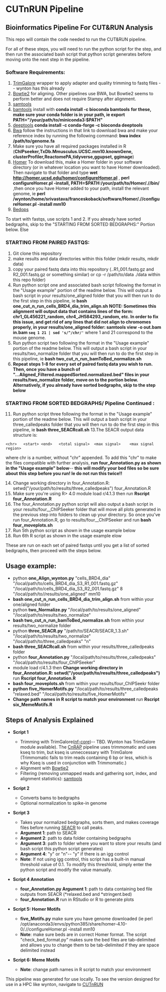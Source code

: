 # CUTnRUN Pipeline
## Bioinformatics Pipeline For CUT&RUN Analysis

This repo will contain the code needed to run the CUT&RUN pipeline. 

For all of these steps, you will need to run the python script for the step, and then run the associated bash script that python script generates before moving onto the next step in the pipeline.
### Software Requirements: ###
1. [TrimGalore](https://github.com/FelixKrueger/TrimGalore) wrapper to apply adapter and quality trimming to fastq files -- wynton has this already 
2. [Bowtie2](http://bowtie-bio.sourceforge.net/bowtie2/manual.shtml) for aligning. Other pipelines use BWA, but Bowtie2 seems to perform better and does not require Stampy after alignment. 
3. [samtools](http://www.htslib.org/download/)
4. [bamtools](https://github.com/pezmaster31/bamtools) install with **conda install -c bioconda bamtools**  **for these, make sure your conda folder is in your path, ie export PATH="/your/path/to/miniconda3:$PATH"**
5. [deeptools](https://deeptools.readthedocs.io/en/develop/) **conda install -c conda-forge -c bioconda deeptools** 
6. [Bwa](https://github.com/lh3/bwa) follow the instructions in that link to download bwa and make your reference index by running the following command: **bwa index /path/to/genome.fa** 
7. Make sure you have all required packages installed in R (**ChIPseeker,TxDb.Mmusculus.UCSC.mm10.knownGene, clusterProfiler,ReactomePA,tidyverse,ggupset, ggimage**)
8. [Homer](http://homer.ucsd.edu/homer/) To download this, make a Homer folder in your software directory (or in whatever location you want to have Homer downloaded). Then navigate to that folder and type **wet http://homer.ucsd.edu/homer/configureHomer.pl** , **perl configureHomer.pl -install, PATH=$PATH:/your/path/to/Homer/.//bin/** ,then once you have Homer added to your path, install the relevant genome, ie  **perl /wynton/home/srivastava/franceskoback/software/Homer/.//configureHomer.pl -install mm10**
9. [Bedops](https://bedops.readthedocs.io/en/latest/content/installation.html)

To start with fastqs, use scripts 1 and 2. If you already have sorted bedgraphs, skip to the "STARTING FROM SORTED BEDGRAPHS:" Portion below. Else 
### STARTING FROM PAIRED FASTQS: ### 
1. Git clone this repository 
2. make results and data directories within this folder (mkdir results, mkdir data)
3. copy your paired fastq data into this repository (..R1_001.fastq.gz and R2_001.fastq.gz or something similar) or cp -r /path/to/data ./data within this repo folder)
5. Run python script one and associated bash script following the format in the "Usage example" portion of the readme below. This will output a bash script in your results/one_aligned folder that you will then run to do the first step in this pipeline, ie **bash one_cut_n_run_cells_BRD4_dia_trim_align.sh** **NOTE: Sometimes this alignment will output data that contains lines of the form: chr1_GL456221_random, chr4_JH584293_random, etc. In order to fix this issue, and get rid of any lines that did not align to  chromomes properly, in your results/one_aligned folder:  samtools view -o out.bam in.bam `seq 1 21 | sed 's/^/chr/'`**  where 1 and 21 correspond to the mouse genome. 
8. Run python script two following the format in the "Usage example" portion of the readme below. This will output a bash script in your results/two_normalize folder that you will then run to do the first step in this pipeline, ie **bash two_cut_n_run_bamToBed_normalize.sh** 
9. **Repeat steps 1-8 for every set of paired fastq data you wish to run. Then, once you have a bunch of "...Aligned_Filtered.mappedSorted.normalized.bed" files in your results/two_normalize folder, move on to the portion below. Alternatively, if you already have sorted bedgraphs, skip to the step below** 

### STARTING FROM SORTED BEDGRAPHS/ Pipeline Continued : ### 
11. Run python script three following the format in the "Usage example" portion of the readme below. This will output a bash script in your three_calledpeaks folder that you will then run to do the first step in this pipeline, ie **bash three_SEACRcall.sh** 
13.The SEACR output data structure is: 
```
<chr>	<start>	<end>	<total signal>	<max signal>	<max signal region>
```
where chr is a number, without "chr" appended. To add this "chr" to make the files compatible with further analysis, **run four_Annotation.py as shown in the "Usage example" below**-- **this will modify your bed files so be sure about this step before you run! Ie do not run this twice!!** 

14. Change working directory in four_Annotation.R: setwd("/your/path/to/results/three_calledpeaks") four_Annotation.R 
15. Make sure you're using R> 4.0 module load r/4.1.3 then run **Rscript four_Annotation.R** 
16. The four_Annotation.py python script will also output a bash script in your results/four__ChIPSeeker folder that will move all plots generated in the previous step into folders to clean up your directory. So once you've run four_Annotation.R, go to results/four__ChIPSeeker and run **bash four_moveplots.sh**
17. Run 5th python script as shown in the usage example below
18. Run 6th R script as shown in the usage example elow 


These are run on each set of paired fastqs until you get a list of sorted bedgraphs, then proceed with the steps below.


## Usage example: ##
- python **one_Align_wynton.py** "cells_BRD4_dia" "/local/path/to/cells_BRD4_dia_S3_R1_001.fastq.gz" "/local/path/to/cells_BRD4_dia_S3_R2_001.fastq.gz" 8 "/local/path/to//results/one_aligned" mm10
- **bash one_cut_n_run_cells_BRD4_dia_trim_align.sh** from within your one/aligned folder 
- python **two_Normalize.py** "/local/path/to/results/one_aligned" "/local/path/to/results/two_normalize" 
- **bash two_cut_n_run_bamToBed_normalize.sh** from within your results/two_normalize folder
- python **three_SEACR.py** "/path/to/SEACR/SEACR_1.3.sh" "/local/path/to/results/two_normalize" "/local/path/to/three_calledpeaks" "n"
- **bash three_SEACRcall.sh** from within your results/three_calledpeaks folder
- python **four_Annotation.py** "/local/path/to/results/three_calledpeaks" "/local/path/to/results/four_ChIPSeeker"
- module load r/4.1.3 then **Change working directory in four_Annotation.R: setwd("/your/path/to/results/three_calledpeaks")** run **Rscript four_Annotation.R**
- **bash four_moveplots.sh** from within your results/four_ChIPSeekr folder
- **python five_HomerMotifs.py** "/local/path/to/results/three_calledpeaks "relaxed.bed" "/local/path/to/results/five_HomerMotifs"
- **Change path names in R script to match your environment** run **Rscript six_MemeMotifs.R** 

## Steps of Analysis Explained
  
  - **Script 1**
      - Trimming with TrimGalore([nf-core](https://nf-co.re/cutandrun))-- TBD. Wynton has TrimGalore module available). The [CnRAP](https://star-protocols.cell.com/protocols/944#key-resources-table) pipeline uses trimmomatic and  uses kseq to trim, but kseq is unneccessary with TrimGalore (Trimmomatic fails to trim reads containing 6 bp or less, which is why Kseq is used in conjunction with Trimmomatic.) 
      - Alignment with [Bowtie2](http://bowtie-bio.sourceforge.net/bowtie2/index.shtml)
      - Filtering (removing unmapped reads and gathering sort, index, and alignment statistics): [samtools](http://www.htslib.org/)
    
  - **Script 2**
      - Converts bams to bedgraphs 
      - Optional normalization to spike-in genome


  - **Script 3**
      - Takes your normalized bedgraphs, sorts them, and makes coverage files before running [SEACR](https://github.com/FredHutch/SEACR) to call peaks. 
      - **Argument 1**: path to SEACR
      - **Argument 2**: path to data folder containing bedgraphs
      - **Argument 3**: path to folder where you want to store your results (and bash script this python script generates)
      - **Argument 4**: "y" or "n"-- "y" if there is an igg control 
      - **Note**: If not using igg control, this script has a built-in manual threshold value of 0.1. To modify this threshlold, simply enter the python script and modify the value manually. 

  - **Script 4 Annotation**
      - **four_Annotation.py Argument 1**: path to data containing bed file outputs from SEACR (*relaxed.bed and *stringent.bed)
      - **four_Annotation.R** run in RStudio or R to generate plots 

  - **Script 5: Homer Motifs**
      - **five_Motifs.py** make sure you have genome downloaded (ie perl /opt/anaconda3/envs/python385/share/homer-4.10-0/.//configureHomer.pl -install mm10
      - **Note**: make sure beds are in correct Homer format. The script "check_bed_format.py" makes sure the bed files are tab-delimited and allows you to change them to be tab-delimited if they are space delimited instead

  - **Script 6: Meme Motifs**
      - **Note**: change path names in R script to match your environment 
      
This pipeline was generated for use locally. To see the version designed for use in a HPC like wynton, navigate to [CUTnRUN](https://github.com/franceskoback/CUTnRUN) 
